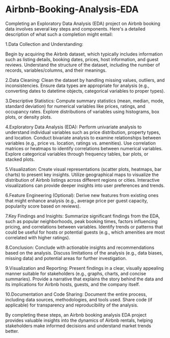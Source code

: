 # Airbnb-Booking-Analysis-EDA

Completing an Exploratory Data Analysis (EDA) project on Airbnb booking data involves several key steps and components. Here's a detailed description of what such a completion might entail:

1.Data Collection and Understanding:

Begin by acquiring the Airbnb dataset, which typically includes information such as listing details, booking dates, prices, host information, and guest reviews. Understand the structure of the dataset, including the number of records, variables/columns, and their meanings.

2.Data Cleaning: Clean the dataset by handling missing values, outliers, and inconsistencies. Ensure data types are appropriate for analysis (e.g., converting dates to datetime objects, categorical variables to proper types).

3.Descriptive Statistics: Compute summary statistics (mean, median, mode, standard deviation) for numerical variables like prices, ratings, and occupancy rates. Explore distributions of variables using histograms, box plots, or density plots.

4.Exploratory Data Analysis (EDA): Perform univariate analysis to understand individual variables such as price distribution, property types, and location. Conduct bivariate analysis to examine relationships between variables (e.g., price vs. location, ratings vs. amenities). Use correlation matrices or heatmaps to identify correlations between numerical variables. Explore categorical variables through frequency tables, bar plots, or stacked plots.

5.Visualization: Create visual representations (scatter plots, heatmaps, bar charts) to present key insights. Utilize geographical maps to visualize the distribution of Airbnb listings across different regions or cities. Interactive visualizations can provide deeper insights into user preferences and trends.

6.Feature Engineering (Optional): Derive new features from existing ones that might enhance analysis (e.g., average price per guest capacity, popularity score based on reviews).

7.Key Findings and Insights: Summarize significant findings from the EDA, such as popular neighborhoods, peak booking times, factors influencing pricing, and correlations between variables. Identify trends or patterns that could be useful for hosts or potential guests (e.g., which amenities are most correlated with higher ratings).

8.Conclusion: Conclude with actionable insights and recommendations based on the analysis. Discuss limitations of the analysis (e.g., data biases, missing data) and potential areas for further investigation.

9.Visualization and Reporting: Present findings in a clear, visually appealing manner suitable for stakeholders (e.g., graphs, charts, and concise summaries). Provide a narrative that explains the story behind the data and its implications for Airbnb hosts, guests, and the company itself.

10.Documentation and Code Sharing: Document the entire process, including data sources, methodologies, and tools used. Share code (if applicable) for transparency and reproducibility of the analysis.

By completing these steps, an Airbnb booking analysis EDA project provides valuable insights into the dynamics of Airbnb rentals, helping stakeholders make informed decisions and understand market trends better.
